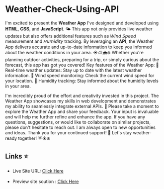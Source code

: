 # Weather-Check-Using-API
I'm excited to present the 𝐖𝐞𝐚𝐭𝐡𝐞𝐫 𝐀𝐩𝐩 I've designed and developed using 𝐇𝐓𝐌𝐋, 𝐂𝐒𝐒, and 𝐉𝐚𝐯𝐚𝐒𝐜𝐫𝐢𝐩𝐭. 🌤️ This app not only provides live weather updates but also offers additional features such as 𝘞𝘪𝘯𝘥 𝘚𝘱𝘦𝘦𝘥 measurement and 𝘏𝘶𝘮𝘪𝘥𝘪𝘵𝘺 tracking.
By leveraging an 𝐀𝐏𝐈, the Weather App delivers accurate and up-to-date information to keep you informed about the weather conditions in your area. ☀️⛅️🌧️❄️ Whether you're planning outdoor activities, preparing for a trip, or simply curious about the forecast, this app has got you covered!
Key features of the Weather App:
🔹 Real-time weather updates: Stay up to date with the latest weather information.
🔹 Wind speed monitoring: Check the current wind speed for your location.
🔹 Humidity tracking: Stay informed about the humidity levels in your area.

I'm incredibly proud of the effort and creativity invested in this project. The Weather App showcases my skills in web development and demonstrates my ability to seamlessly integrate external APIs. 🚀
Please take a moment to explore the Weather App and share your feedback. Your input is invaluable and will help me further refine and enhance the app.
If you have any questions, suggestions, or would like to collaborate on similar projects, please don't hesitate to reach out. I am always open to new opportunities and ideas.
Thank you for your continued support! 🙏 Let's stay weather-ready together! ☔️☀️❄️

## Links &#11088;
<ul>
 <li>Live Site URL:  <a href="https://weather-api-rahul.netlify.app">Click Here </a></li><br> 
  <li>Preview site soution : <a href="https://weather-api-rahul.netlify.app"</a>Click Here</li>
</ul><br>
